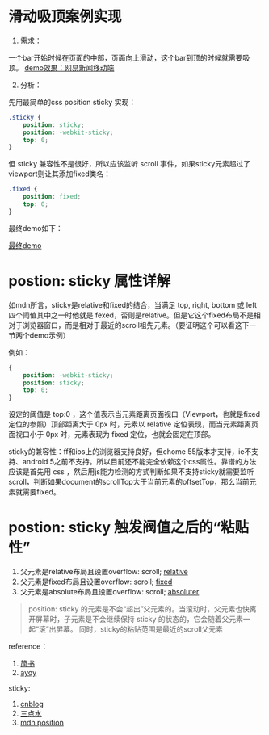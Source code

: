 # 滑动吸顶案例实现

1. 需求：

一个bar开始时候在页面的中部，页面向上滑动，这个bar到顶的时候就需要吸顶。 [demo效果：网易新闻移动端](http://3g.163.com/touch/news/subchannel/all?version=v_standard&dataversion=A&uversion=A)


2. 分析：

先用最简单的css position sticky 实现：

```css
.sticky {
    position: sticky;
    position: -webkit-sticky;
    top: 0;
}
```

但 sticky 兼容性不是很好，所以应该监听 scroll 事件，如果sticky元素超过了viewport则让其添加fixed类名：

```css
.fixed {
    position: fixed;
    top: 0;
}
```

最终demo如下：

[最终demo](https://bmxklyzj.github.io/demo-exercise/2018-03/scroll-and-sticky/demo/index.html)

# postion: sticky 属性详解

如mdn所言，sticky是relative和fixed的结合，当满足 top, right, bottom 或 left 四个阈值其中之一时他就是 fexed，否则是relative。但是它这个fixed布局不是相对于浏览器窗口，而是相对于最近的scroll祖先元素。（要证明这个可以看这下一节两个demo示例）

例如：

```css
{
    position: -webkit-sticky;
    position: sticky;
    top: 0;
}
```

设定的阈值是 top:0 ，这个值表示当元素距离页面视口（Viewport，也就是fixed定位的参照）顶部距离大于 0px 时，元素以 relative 定位表现，而当元素距离页面视口小于 0px 时，元素表现为 fixed 定位，也就会固定在顶部。

sticky的兼容性：ff和ios上的浏览器支持良好，但chome 55版本才支持，ie不支持、android 5之前不支持。所以目前还不能完全依赖这个css属性。靠谱的方法应该是首先用 css ，然后用js能力检测的方式判断如果不支持sticky就需要监听scroll，判断如果document的scrollTop大于当前元素的offsetTop，那么当前元素就需要fixed。

# postion: sticky 触发阀值之后的“粘贴性”

1. 父元素是relative布局且设置overflow: scroll;
[relative](https://bmxklyzj.github.io/demo-exercise/2018-03/scroll-and-sticky/demo/relative.html)
2. 父元素是fixed布局且设置overflow: scroll;
[fixed](https://bmxklyzj.github.io/demo-exercise/2018-03/scroll-and-sticky/demo/fixed.html)
2. 父元素是absolute布局且设置overflow: scroll;
[absoluter](https://bmxklyzj.github.io/demo-exercise/2018-03/scroll-and-sticky/demo/absolute-hide-with-parent.html)

> position: sticky 的元素是不会“超出”父元素的。当滚动时，父元素也快离开屏幕时，子元素是不会继续保持 sticky 的状态的，它会随着父元素一起“滚”出屏幕。
同时，sticky的粘贴范围是最近的scroll父元素

reference：

1. [简书](https://www.jianshu.com/p/b72f504121f5)
2. [ayqy](http://www.ayqy.net/blog/%E5%90%B8%E9%A1%B6%E6%95%88%E6%9E%9C%E8%A7%A3%E5%86%B3%E6%96%B9%E6%A1%88/)

sticky:

1. [cnblog](http://www.cnblogs.com/coco1s/p/6402723.html)
2. [三点水](http://lotabout.me/2017/CSS-position-sticky/)
3. [mdn position](https://developer.mozilla.org/zh-CN/docs/Web/CSS/position)